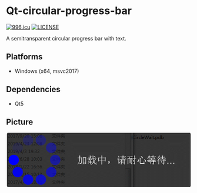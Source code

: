 # Qt-circular-progress-bar

[![996.icu](https://img.shields.io/badge/link-996.icu-red.svg)](https://996.icu) [![LICENSE](https://img.shields.io/badge/license-Anti%20996-blue.svg)](https://github.com/996icu/996.ICU/blob/master/LICENSE)

A semitransparent circular progress bar with text.
## Platforms
* Windows (x64, msvc2017)
## Dependencies
* Qt5
## Picture
![Effect](./GIF.gif)
